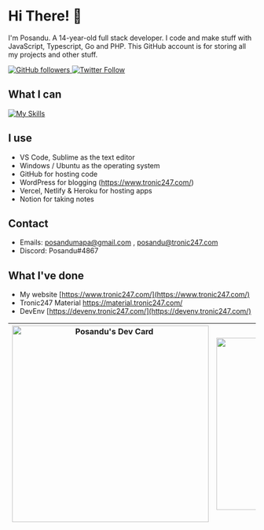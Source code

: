 # Hi There! 👋
I'm Posandu. A 14-year-old full stack developer. I code and make stuff with JavaScript, Typescript, Go and PHP. This GitHub account is for storing all my projects and other stuff.

<a href="https://github.com/Posandu">
	<img alt="GitHub followers" src="https://img.shields.io/github/followers/posandu?style=social">
</a>

<a href="https://twitter.com/Posandu">
	<img alt="Twitter Follow" src="https://img.shields.io/twitter/follow/posandu?style=social">
</a>

## What I can

[![My Skills](https://skillicons.dev/icons?i=js,html,css,cloudflare,nextjs,nodejs,php,wordpress,mysql,postgresql,prisma,react,typescript,figma,firebase,vscode)](https://skillicons.dev)

## I use

- VS Code, Sublime as the text editor
- Windows / Ubuntu as the operating system
- GitHub for hosting code
- WordPress for blogging (https://www.tronic247.com/)
- Vercel, Netlify & Heroku for hosting apps
- Notion for taking notes

## Contact
- Emails: posandumapa@gmail.com , posandu@tronic247.com
- Discord: Posandu#4867

## What I've done

- My website [https://www.tronic247.com/](https://www.tronic247.com/)
- Tronic247 Material https://material.tronic247.com/
- DevEnv [https://devenv.tronic247.com/](https://devenv.tronic247.com/)

| <a href="https://app.daily.dev/posandu"> 				<img src="https://api.daily.dev/devcards/bc577391486143969f5b3b599b499632.png?r=byh" width="400" alt="Posandu's Dev Card"/> 			</a> | <a href="https://discord.com/users/961161387101536296"> 				<img src="https://lanyard.cnrad.dev/api/961161387101536296" width=350> 			</a> |
|---------------------------------------------------------------------------------------------------------------------------------------------------------------------------|-------------------------------------------------------------------------------------------------------------------------------------|